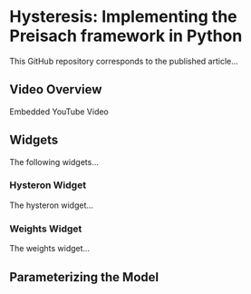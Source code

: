 # Hysteresis: Implementing the Preisach framework in Python

This GitHub repository corresponds to the published article...

## Video Overview

Embedded YouTube Video

## Widgets

The following widgets...

### Hysteron Widget

The hysteron widget...

### Weights Widget

The weights widget...


## Parameterizing the Model
